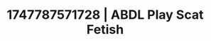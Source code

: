 ---
categories:
- Sensual teasing
- Subtle dominance
- Erotic transformation
- Pleasure activism
- Dreamy pleasure
image: /assets/images/1747787571728.webp
layout: post
seo:
  description: Featured content with artistic Scat Fetish, ABDL Play. HD images available.
  keywords: Scat Fetish, ABDL Play
  og_image: /assets/images/1747787571728.webp
  schema_type: VisualArtwork
tags:
- '#1747787571728'
- Scat Fetish
- ABDL Play
title: 1747787571728 | ABDL Play Scat Fetish
---